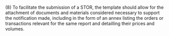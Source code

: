 (8) To facilitate the submission of a STOR, the template should allow for the attachment of documents and materials considered necessary to support the notification made, including in the form of an annex listing the orders or transactions relevant for the same report and detailling their prices and volumes.
